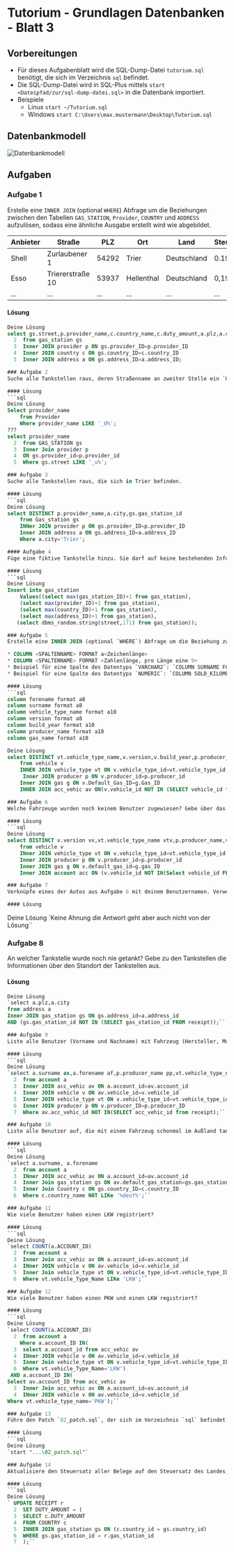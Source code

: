 ﻿# Tutorium - Grundlagen Datenbanken - Blatt 3

## Vorbereitungen
* Für dieses Aufgabenblatt wird die SQL-Dump-Datei `tutorium.sql` benötigt, die sich im Verzeichnis `sql` befindet.
* Die SQL-Dump-Datei wird in SQL-Plus mittels `start <Dateipfad/zur/sql-dump-datei.sql>` in die Datenbank importiert.
* Beispiele
  * Linux `start ~/Tutorium.sql`
  * Windows `start C:\Users\max.mustermann\Desktop\Tutorium.sql`

## Datenbankmodell
![Datenbankmodell](./img/datamodler_schema.png)

## Aufgaben

### Aufgabe 1
Erstelle eine `INNER JOIN` (optional `WHERE`) Abfrage um die Beziehungen zwischen den Tabellen `GAS_STATION`, `Provider`, `COUNTRY` und `ADDRESS` aufzulösen, sodass eine ähnliche Ausgabe erstellt wird wie abgebildet.

| Anbieter  | Straße            | PLZ   | Ort         | Land        | Steuer  |
| --------- | ----------------- | ----- | ----------- | ----------- | ------- |
| Shell     | Zurlaubener 1     | 54292 | Trier       | Deutschland | 0.19    |
| Esso      | Triererstraße 10  | 53937 | Hellenthal  | Deutschland | 0,19    |
| ...       | ...               | ...   | ...         | ...         | ...     |

#### Lösung
```sql
Deine Lösung
select gs.street,p.provider_name,c.country_name,c.duty_amount,a.plz,a.city
  2  from gas_station gs
  3  Inner JOIN provider p ON gs.provider_ID=p.provider_ID
  4  Inner JOIN country c ON gs.country_ID=c.country_ID
  5  Inner JOIN address a ON gs.address_ID=a.address_ID;

### Aufgabe 2
Suche alle Tankstellen raus, deren Straßenname an zweiter Stelle ein `U` haben (case-insensetive). Verändere dazu die Abfrage aus Aufgabe 1. Optional für Enthusiasten, suche mittels Regulärem Ausdruck.

#### Lösung
```sql
Deine Lösung
Select provider_name
    from Provider
    Where provider_name LIKE '_U%';
???
select provider_name
  2  from GAS_STATION gs
  3  Inner Join provider p
  4  ON gs.provider_id=p.provider_id
  5  Where gs.street LIKE '_u%';

### Aufgabe 3
Suche alle Tankstellen raus, die sich in Trier befinden.

#### Lösung
```sql
Deine Lösung
select DISTINCT p.provider_name,a.city,gs.gas_station_id
    from Gas_station gs
    INNer JOIN provider p ON gs.provider_ID=p.provider_ID
    Inner JOIN address a ON gs.address_ID=a.address_ID
    Where a.city='Trier';

#### Aufgabe 4
Füge eine fiktive Tankstelle hinzu. Sie darf auf keine bestehenden Informationen basieren. Nutze möglichst wenige SQL-Befehle. Rufe fehlende Informationen möglichst direkt ab.

#### Lösung
```sql
Deine Lösung
Insert into gas_station
    Values((select max(gas_station_ID)+1 from gas_station),
    (select max(provider_ID)+1 from gas_station),
    (select max(country_ID)+1 from gas_station),
    (select max(address_ID)+1 from gas_station),
   (select dbms_random.string(street,171) from gas_station));

### Aufgabe 5
Erstelle eine INNER JOIN (optional `WHERE`) Abfrage um die Beziehung zwischen den Tabellen `ACCOUNT`, `VEHICLE`, `VEHICLE_TYPE`, `GAS` und `PRODUCER` aufzulösen und zeige die Spalten `FORNAME`, `SURNAME`, `VEHICLE_TYPE_NAME`, `VERSION`, `BUILD_YEAR`, `PRODUCER_NAME` und `GAS_NAME` an. Richte SQL-Plus so ein, dass möglicht jeder Datensatz nur eine Zeile belegt.

* COLUMN <SPALTENNAME> FORMAT a<Zeichenlänge>
* COLUMN <SPALTENNAME> FORMAT <Zahlenlänge, pro Länge eine 9>
* Beispiel für eine Spalte des Datentyps `VARCHAR2`: `COLUMN SURNAME FORMAT a16`
* Beispiel für eine Spalte des Datentyps `NUMERIC`: `COLUMN SOLD_KILOMETER 9999`

#### Lösung
```sql
column forename format a8
column surname format a8
column vehicle_type_name format a10
column version format a8
column build_year format a10
column producer_name format a10
column gas_name format a10

Deine Lösung
select DISTINCT vt.vehicle_type_name,v.version,v.build_year,p.producer_name,g.gas_name
    from vehicle v
    INNER JOIN vehicle_type vt ON v.vehicle_type_id=vt.vehicle_type_id
     Inner JOIN producer p ON v.producer_id=p.producer_id
    Inner JOIN gas g ON v.Default_Gas_ID=g.Gas_ID
    INNER JOIN acc_vehic av ON(v.vehicle_id NOT IN (SELECT vehicle_id from acc_vehic));

### Aufgabe 6
Welche Fahrzeuge wurden noch keinem Benutzer zugewiesen? Gebe über das Fahrzeug Informationen über den Typ, den Hersteller, das Modell, Baujahr und den Kraftstoff aus.

#### Lösung
```sql
Deine Lösung
select DISTINCT v.version vv,vt.vehicle_type_name vtv,p.producer_name,v.build_year vb,g.gas_name gg
    from vehicle v
    INner JOIN vehicle_type vt ON v.vehicle_type_id=vt.vehicle_type_id
    Inner JOIN producer p ON v.producer_id=p.producer_id
    Inner JOIN gas g ON v.default_gas_id=g.gas_ID
    Inner JOIN account acc ON (v.vehicle_id NOT IN(Select vehicle_id FROM acc_vehic));`

### Aufgabe 7
Verknüpfe eines der Autos aus Aufgabe 6 mit deinem Benutzernamen. Verwende dazu möglichst wenige SQL-Statements.

#### Lösung
```
Deine Lösung
`Keine Ahnung die Antwort geht aber auch nicht von der Lôsung``

### Aufgabe 8
An welcher Tankstelle wurde noch nie getankt? Gebe zu den Tankstellen die Informationen über den Standort der Tankstellen aus.

#### Lösung
```sql
Deine Lösung
`select a.plz,a.city
from address a
Inner JOIN gas_station gs ON gs.address_id=a.address_id
AND (gs.gas_station_id NOT IN (SELECT gas_station_id FROM receipt));``

### Aufgabe 9
Liste alle Benutzer (Vorname und Nachname) mit Fahrzeug (Hersteller, Modell, Alias) auf, die noch nie einen Beleg hinzugefügt haben.

#### Lösung
```sql
Deine Lösung
`select a.surname as,a.forename af,p.producer_name pp,vt.vehicle_type_name vtv,av.alias ava
  2  from account a
  3  Inner JOIN acc_vehic av ON a.account_id=av.account_id
  4  Inner JOIN vehicle v ON av.vehicle_id=v.vehicle_id
  5  Inner JOIN vehicle_type vt ON v.vehicle_type_id=vt.vehicle_type_id
  6  Inner JOIN producer p ON v.producer_ID=p.producer_ID
  7  Where av.acc_vehic_id NOT IN(SELECT acc_vehic_id from receipt);``

### Aufgabe 10
Liste alle Benutzer auf, die mit einem Fahrzeug schonmal im Außland tanken waren.

#### Lösung
```sql
Deine Lösung
`select a.surname, a.forename
  2  from account a
  3  INner JOIN acc_vehic av ON a.account_id=av.account_id
  4  Inner Join gas_station gs ON av.default_gas_station=gs.gas_station_ID
  5  Inner Join Country c ON gs.country_ID=c.country_ID
  6  Where c.country_name NOT LIKe '%deut%';``

### Aufgabe 11
Wie viele Benutzer haben einen LKW registriert?

#### Lösung
```sql
Deine Lösung
`select COUNT(a.ACCOUNT_ID)
  2  from account a
  3  Inner Join acc_vehic av ON a.account_id=av.account_id
  4  INner JOIN vehicle v ON av.vehicle_id=v.vehicle_id
  5  Inner Join vehicle_type vt ON v.vehicle_type_id=vt.vehicle_type_ID
  6  Where vt.vehicle_Type_Name LIKe 'LKW';``

### Aufgabe 12
Wie viele Benutzer haben einen PKW und einen LKW registriert?

#### Lösung
```sql
Deine Lösung
`select COUNT(a.ACCOUNT_ID)
  2  from account a
	Where a.account_ID IN(
  3  select a.account_id from acc_vehic av
  4  INner JOIN vehicle v ON av.vehicle_id=v.vehicle_id
  5  Inner Join vehicle_type vt ON v.vehicle_type_id=vt.vehicle_type_ID
  6  Where vt.vehicle_Type_Name='LKW')
 AND a.account_ID IN(
Select av.account_ID from acc_vehic av
  3  Inner Join acc_vehic av ON a.account_id=av.account_id
  4  INner JOIN vehicle v ON av.vehicle_id=v.vehicle_id
Where vt.vehicle_type_name='PKW');``

### Aufgabe 13
Führe den Patch `02_patch.sql`, der sich im Verzeichnis `sql` befindet, in deiner Datenbank aus. Wie lautet der Befehlt zum import?

#### Lösung
```sql
Deine Lösung
`start "...\02_patch.sql"`

### Aufgabe 14
Aktualisiere den Steuersatz aller Belege auf den Steuersatz des Landes, indem die Kunden getankt haben.

#### Lösung
```sql
Deine Lösung
` UPDATE RECEIPT r
  2  SET DUTY_AMOUNT = (
  3  SELECT c.DUTY_AMOUNT
  4  FROM COUNTRY c
  5  INNER JOIN gas_station gs ON (c.country_id = gs.country_id)
  6  WHERE gs.gas_station_id = r.gas_station_id
  7  );``


